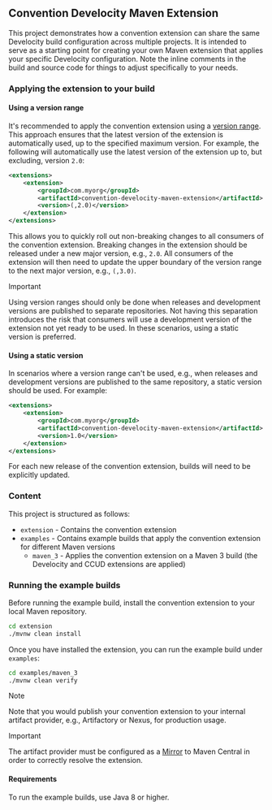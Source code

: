 ## Convention Develocity Maven Extension

This project demonstrates how a convention extension can share the same Develocity build configuration across multiple projects.
It is intended to serve as a starting point for creating your own Maven extension that applies your specific Develocity configuration.
Note the inline comments in the build and source code for things to adjust specifically to your needs.

### Applying the extension to your build

#### Using a version range

It's recommended to apply the convention extension using a [version range](https://maven.apache.org/enforcer/enforcer-rules/versionRanges.html).
This approach ensures that the latest version of the extension is automatically used, up to the specified maximum version.
For example, the following will automatically use the latest version of the extension up to, but excluding, version `2.0`:

```xml
<extensions>
    <extension>
        <groupId>com.myorg</groupId>
        <artifactId>convention-develocity-maven-extension</artifactId>
        <version>(,2.0)</version>
    </extension>
</extensions>
```

This allows you to quickly roll out non-breaking changes to all consumers of the convention extension.
Breaking changes in the extension should be released under a new major version, e.g., `2.0`.
All consumers of the extension will then need to update the upper boundary of the version range to the next major version, e.g., `(,3.0)`.

> [!IMPORTANT]
> Using version ranges should only be done when releases and development versions are published to separate repositories.
> Not having this separation introduces the risk that consumers will use a development version of the extension not yet ready to be used.
> In these scenarios, using a static version is preferred.

#### Using a static version

In scenarios where a version range can't be used, e.g., when releases and development versions are published to the same repository, a static version should be used.
For example:

```xml
<extensions>
    <extension>
        <groupId>com.myorg</groupId>
        <artifactId>convention-develocity-maven-extension</artifactId>
        <version>1.0</version>
    </extension>
</extensions>
```

For each new release of the convention extension, builds will need to be explicitly updated.

### Content

This project is structured as follows:

* `extension` - Contains the convention extension
* `examples` - Contains example builds that apply the convention extension for different Maven versions
  * `maven_3` - Applies the convention extension on a Maven 3 build (the Develocity and CCUD extensions are applied)

### Running the example builds

Before running the example build, install the convention extension to your local Maven repository.

```bash
cd extension
./mvnw clean install
```

Once you have installed the extension, you can run the example build under `examples`:

```bash
cd examples/maven_3
./mvnw clean verify
```

> [!NOTE]
> Note that you would publish your convention extension to your internal artifact provider, e.g., Artifactory or Nexus, for production usage.

> [!IMPORTANT]
> The artifact provider must be configured as a [Mirror](https://maven.apache.org/guides/mini/guide-mirror-settings.html) to Maven Central in order to correctly resolve the extension.

#### Requirements

To run the example builds, use Java 8 or higher.
